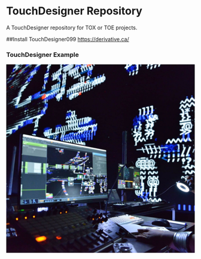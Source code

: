 # TouchDesigner Repository

A TouchDesigner repository for TOX or TOE projects.

##Install TouchDesigner099
https://derivative.ca/

### TouchDesigner Example
![](img_1.jpg)


